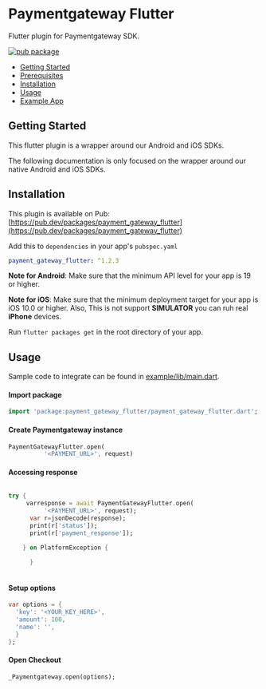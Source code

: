 # Paymentgateway Flutter

Flutter plugin for Paymentgateway SDK.

[![pub package](https://img.shields.io/pub/v/payment_gateway_flutter.svg)](https://pub.dev/packages/payment_gateway_flutter)

* [Getting Started](#getting-started)
* [Prerequisites](#prerequisites)
* [Installation](#installation)
* [Usage](#usage)
* [Example App](https://github.com/Paymentgateway/payment-gateway-flutter/tree/master/example)

## Getting Started

This flutter plugin is a wrapper around our Android and iOS SDKs.

The following documentation is only focused on the wrapper around our native Android and iOS SDKs. 


## Installation

This plugin is available on Pub: [https://pub.dev/packages/payment_gateway_flutter](https://pub.dev/packages/payment_gateway_flutter)

Add this to `dependencies` in your app's `pubspec.yaml`

```yaml
payment_gateway_flutter: ^1.2.3
```

**Note for Android**: Make sure that the minimum API level for your app is 19 or higher.


**Note for iOS**: Make sure that the minimum deployment target for your app is iOS 10.0 or higher. Also, This is not support **SIMULATOR** you can ruh real **iPhone** devices.

Run `flutter packages get` in the root directory of your app.

## Usage

Sample code to integrate can be found in [example/lib/main.dart](example/lib/main.dart).

#### Import package 

```dart
import 'package:payment_gateway_flutter/payment_gateway_flutter.dart';
```

#### Create Paymentgateway instance

```dart
PaymentGatewayFlutter.open(
          '<PAYMENT_URL>', request)
```

#### Accessing response

```dart

try {
     varresponse = await PaymentGatewayFlutter.open(
          '<PAYMENT_URL>', request);
      var r=jsonDecode(response);
      print(r['status']);
      print(r['payment_response']);

    } on PlatformException {
      
      }
    
```

#### Setup options

```dart
var options = {
  'key': '<YOUR_KEY_HERE>',
  'amount': 100,
  'name': '',
  }
};
```


#### Open Checkout

```dart
_Paymentgateway.open(options);
```
